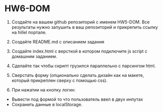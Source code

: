 # HW6-DOM

1. Создайте на вашем github репозиторий с именем HW5-DOM. Все результаты нужно запушить в ваш репозиторий и прикрепить ссылку на hillel портале.

2. Создайте README.md с описанием задания

3. Создайте index.html с версткой в котором подключите js script с домашним заданием.

4. Сделайте так чтобы скрипт грузился параллельно с парсингом html.

5. Сверстать форму (опционально сделать дизайн как на макете, который прикреплен сверху с помощью css).

6. При нажатии на кнопку логин:
  - Вывести под формой то что пользователь ввел в двух инпутах
  - Сохранить данные в localStorage. 
